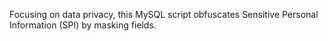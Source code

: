 Focusing on data privacy, this MySQL script obfuscates Sensitive Personal Information (SPI) by masking fields.
